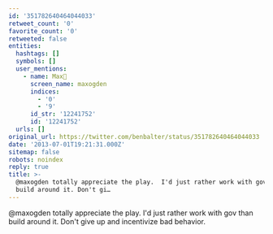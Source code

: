 ```yaml
---
id: '351782640464044033'
retweet_count: '0'
favorite_count: '0'
retweeted: false
entities:
  hashtags: []
  symbols: []
  user_mentions:
    - name: Max🦋
      screen_name: maxogden
      indices:
        - '0'
        - '9'
      id_str: '12241752'
      id: '12241752'
  urls: []
original_url: https://twitter.com/benbalter/status/351782640464044033
date: '2013-07-01T19:21:31.000Z'
sitemap: false
robots: noindex
reply: true
title: >-
  @maxogden totally appreciate the play.  I'd just rather work with gov than
  build around it. Don't gi…
---
```


@maxogden totally appreciate the play.  I'd just rather work with gov than build around it. Don't give up and incentivize bad behavior.